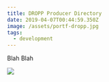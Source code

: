 ```yaml
---
title: DROPP Producer Directory
date: 2019-04-07T00:44:59.350Z
image: /assets/portf-dropp.jpg
tags:
  - development
---
```

Blah Blah

![](/assets/portf-pantydrop.jpg)
